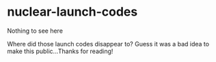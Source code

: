 # nuclear-launch-codes
Nothing to see here

Where did those launch codes disappear to?  Guess it was a bad idea to make this public...Thanks for reading!
